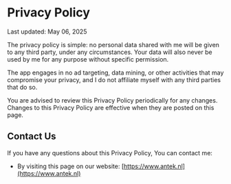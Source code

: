 # Privacy Policy
Last updated: May 06, 2025

The privacy policy is simple: no personal data shared with me will be given to any third party, under any circumstances. Your data will also never be used by me for any purpose without specific permission.

The app engages in no ad targeting, data mining, or other activities that may compromise your privacy, and I do not affiliate myself with any third parties that do so.

You are advised to review this Privacy Policy periodically for any changes. Changes to this Privacy Policy are effective when they are posted on this page.

## Contact Us

If you have any questions about this Privacy Policy, You can contact me:

* By visiting this page on our website: [https://www.antek.nl](https://www.antek.nl)
